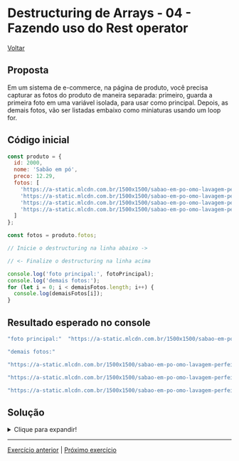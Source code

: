 # Destructuring de Arrays - 04 - Fazendo uso do Rest operator

[Voltar](../../README.md)

## Proposta
Em um sistema de e-commerce, na página de produto, você precisa capturar as fotos do produto de maneira separada: primeiro, guarda a primeira foto em uma variável isolada, para usar como principal. Depois, as demais fotos, vão ser listadas embaixo como miniaturas usando um loop for.

## Código inicial
```js
const produto = {
  id: 2000,
  nome: 'Sabão em pó',
  preco: 12.29,
  fotos: [
    'https://a-static.mlcdn.com.br/1500x1500/sabao-em-po-omo-lavagem-perfeita-concentrado-profissional-56kg/magazineluiza/224489500/f43bec8b2f13e0c5565b681d2d46432f.jpg',
    'https://a-static.mlcdn.com.br/1500x1500/sabao-em-po-omo-lavagem-perfeita-concentrado-profissional-56kg/magazineluiza/224489500/c2c737e796f33585c3e9da8e7af982a5.jpg',
    'https://a-static.mlcdn.com.br/1500x1500/sabao-em-po-omo-lavagem-perfeita-concentrado-profissional-56kg/magazineluiza/224489500/0673a9868ac3ac7a075c3b75bcaa62a4.jpg',
    'https://a-static.mlcdn.com.br/1500x1500/sabao-em-po-omo-lavagem-perfeita-concentrado-profissional-56kg/magazineluiza/224489500/6fc0c00f6fda35efb901adacce47713b.jpg'
  ]
};

const fotos = produto.fotos;

// Inicie o destructuring na linha abaixo ->

// <- Finalize o destructuring na linha acima

console.log('foto principal:', fotoPrincipal);
console.log('demais fotos:');
for (let i = 0; i < demaisFotos.length; i++) {
  console.log(demaisFotos[i]);
}
```

## Resultado esperado no console
```js
"foto principal:"  "https://a-static.mlcdn.com.br/1500x1500/sabao-em-po-omo-lavagem-perfeita-concentrado-profissional-56kg/magazineluiza/224489500/f43bec8b2f13e0c5565b681d2d46432f.jpg"

"demais fotos:"

"https://a-static.mlcdn.com.br/1500x1500/sabao-em-po-omo-lavagem-perfeita-concentrado-profissional-56kg/magazineluiza/224489500/c2c737e796f33585c3e9da8e7af982a5.jpg"

"https://a-static.mlcdn.com.br/1500x1500/sabao-em-po-omo-lavagem-perfeita-concentrado-profissional-56kg/magazineluiza/224489500/0673a9868ac3ac7a075c3b75bcaa62a4.jpg"

"https://a-static.mlcdn.com.br/1500x1500/sabao-em-po-omo-lavagem-perfeita-concentrado-profissional-56kg/magazineluiza/224489500/6fc0c00f6fda35efb901adacce47713b.jpg"
```

## Solução

<details>
  <summary>Clique para expandir!</summary>

  ```js
  const produto = {
    id: 2000,
    nome: 'Sabão em pó',
    preco: 12.29,
    fotos: [
      'https://a-static.mlcdn.com.br/1500x1500/sabao-em-po-omo-lavagem-perfeita-concentrado-profissional-56kg/magazineluiza/224489500/f43bec8b2f13e0c5565b681d2d46432f.jpg',
      'https://a-static.mlcdn.com.br/1500x1500/sabao-em-po-omo-lavagem-perfeita-concentrado-profissional-56kg/magazineluiza/224489500/c2c737e796f33585c3e9da8e7af982a5.jpg',
      'https://a-static.mlcdn.com.br/1500x1500/sabao-em-po-omo-lavagem-perfeita-concentrado-profissional-56kg/magazineluiza/224489500/0673a9868ac3ac7a075c3b75bcaa62a4.jpg',
      'https://a-static.mlcdn.com.br/1500x1500/sabao-em-po-omo-lavagem-perfeita-concentrado-profissional-56kg/magazineluiza/224489500/6fc0c00f6fda35efb901adacce47713b.jpg'
    ]
  };

  const fotos = produto.fotos;

  // Inicie o destructuring na linha abaixo ->
  const [
    fotoPrincipal,
    ...demaisFotos
  ] = fotos;
  // <- Finalize o destructuring na linha acima

  console.log('foto principal:', fotoPrincipal);
  console.log('demais fotos:');
  for (let i = 0; i < demaisFotos.length; i++) {
    console.log(demaisFotos[i]);
  }
  ```
</details>

---

[Exercício anterior](../03-com-valor-padrao/README.md) | [Próximo exercício](../05-geral/README.md)